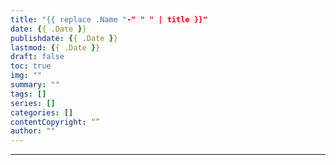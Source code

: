 ```yaml
---
title: "{{ replace .Name "-" " " | title }}"
date: {{ .Date }}
publishdate: {{ .Date }}
lastmod: {{ .Date }}
draft: false
toc: true
img: ""
summary: ""
tags: []
series: []
categories: []
contentCopyright: “”
author: ""
---
```

<hr>


